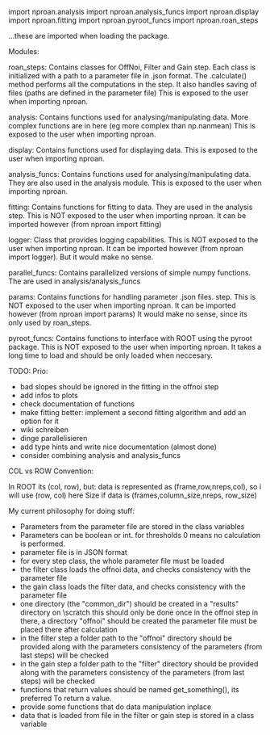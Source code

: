 import nproan.analysis
import nproan.analysis_funcs
import nproan.display
import nproan.fitting
import nproan.pyroot_funcs
import nproan.roan_steps

...these are imported when loading the package.

Modules:

roan_steps:
Contains classes for OffNoi, Filter and Gain step. Each class is initialized
with a path to a parameter file in .json format.
The .calculate() method performs all the computations in the step. It also
handles saving of files (paths are defined in the parameter file)
This is exposed to the user when importing nproan.

analysis:
Contains functions used for analysing/manipulating data. More complex
functions are in here (eg more complex than np.nanmean)
This is exposed to the user when importing nproan.

display:
Contains functions used for displaying data.
This is exposed to the user when importing nproan.

analysis_funcs:
Contains functions used for analysing/manipulating data. They
are also used in the analysis module.
This is exposed to the user when importing nproan.

fitting:
Contains functions for fitting to data. They are used in the analysis
step.
This is NOT exposed to the user when importing nproan. It can be imported
however (from nproan import fitting)

logger:
Class that provides logging capabilities.
This is NOT exposed to the user when importing nproan. It can be imported
however (from nproan import logger). But it would make no sense.

parallel_funcs:
Contains parallelized versions of simple numpy functions. The are used in
analysis/analysis_funcs

params:
Contains functions for handling parameter .json files.
step.
This is NOT exposed to the user when importing nproan. It can be imported
however (from nproan import params) It would make no sense, since its only
used by roan_steps.

pyroot_funcs:
Contains functions to interface with ROOT using the pyroot package.
This is NOT exposed to the user when importing nproan. It takes a long time to
load and should be only loaded when neccesary.

TODO:
Prio:
- bad slopes should be ignored in the fitting in the offnoi step
- add infos to plots
- check documentation of functions
- make fitting better: implement a second fitting algorithm and add an option for it
- wiki schreiben
- dinge parallelisieren
- add type hints and write nice documentation (almost done)
- consider combining analysis and analysis_funcs


COL vs ROW Convention:

In ROOT its (col, row), but:
data is represented as (frame,row,nreps,col), so i will use (row, col) here
Size if data is (frames,column_size,nreps, row_size)


My current philosophy for doing stuff:
- Parameters from the parameter file are stored in the class variables
- Parameters can be boolean or int. for thresholds 0 means no calculation is performed.
- parameter file is in JSON format
- for every step class, the whole parameter file must be loaded
- the filter class loads the offnoi data, and checks consistency with the
    parameter file
- the gain class loads the filter data, and checks consistency with the
    parameter file
- one directory (the "common_dir") should be created in a "results" directory 
    on \scratch this should only be done once in the offnoi step
    in there, a directory "offnoi" should be created
    the parameter file must be placed there after calculation
- in the filter step a folder path to the "offnoi" directory should be
    provided along with the parameters
    consistency of the parameters (from last steps) will be checked
- in the gain step a folder path to the "filter" directory should be
    provided along with the parameters
    consistency of the parameters (from last steps) will be checked
- functions that return values should be named get_something(), its preferred To
    return a value. 
- provide some functions that do data manipulation inplace
- data that is loaded from file in the filter or gain step is stored in a class 
    variable